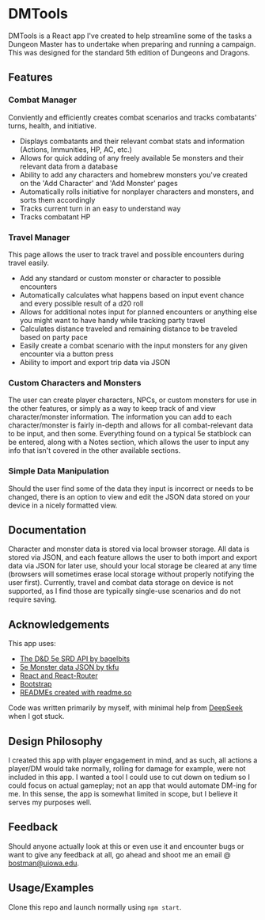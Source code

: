 
# DMTools

DMTools is a React app I've created to help streamline some of the tasks a Dungeon Master has to undertake when preparing and running a campaign. This was designed for the standard 5th edition of Dungeons and Dragons.


## Features
### Combat Manager
Conviently and efficiently creates combat scenarios and tracks combatants' turns, health, and initiative.
 - Displays combatants and their relevant combat stats and information (Actions, Immunities, HP, AC, etc.)
 - Allows for quick adding of any freely available 5e monsters and their relevant data from a database
- Ability to add any characters and homebrew monsters you've created on the 'Add Character' and 'Add Monster' pages
 - Automatically rolls initiative for nonplayer characters and monsters, and sorts them accordingly
 - Tracks current turn in an easy to understand way
 - Tracks combatant HP
### Travel Manager
This page allows the user to track travel and possible encounters during travel easily.
- Add any standard or custom monster or character to possible encounters
- Automatically calculates what happens based on input event chance and every possible result of a d20 roll
- Allows for additional notes input for planned encounters or anything else you might want to have handy while tracking party travel
- Calculates distance traveled and remaining distance to be traveled based on party pace
- Easily create a combat scenario with the input monsters for any given encounter via a button press
- Ability to import and export trip data via JSON
### Custom Characters and Monsters
The user can create player characters, NPCs, or custom monsters for use in the other features, or simply as a way to keep track of and view character/monster information. The information you can add to each character/monster is fairly in-depth and allows for all combat-relevant data to be input, and then some. Everything found on a typical 5e statblock can be entered, along with a Notes section, which allows the user to input any info that isn't covered in the other available sections.
### Simple Data Manipulation
Should the user find some of the data they input is incorrect or needs to be changed, there is an option to view and edit the JSON data stored on your device in a nicely formatted view.




## Documentation
Character and monster data is stored via local browser storage. All data is stored via JSON, and each feature allows the user to both import and export data via JSON for later use, should your local storage be cleared at any time (browsers will sometimes erase local storage without properly notifying the user first). Currently, travel and combat data storage on device is not supported, as I find those are typically single-use scenarios and do not require saving.


## Acknowledgements
This app uses:
 - [The D&D 5e SRD API by bagelbits](https://www.dnd5eapi.co/)
 - [5e Monster data JSON by tkfu](https://gist.github.com/tkfu/9819e4ac6d529e225e9fc58b358c3479)
 - [React and React-Router](https://react.dev/)
 - [Bootstrap](https://getbootstrap.com/)
 - [READMEs created with readme.so](https://readme.so/)

Code was written primarily by myself, with minimal help from [DeepSeek](https://chat.deepseek.com/) when I got stuck.



## Design Philosophy
I created this app with player engagement in mind, and as such, all actions a player/DM would take normally, rolling for damage for example, were not included in this app. I wanted a tool I could use to cut down on tedium so I could focus on actual gameplay; not an app that would automate DM-ing for me. In this sense, the app is somewhat limited in scope, but I believe it serves my purposes well.
## Feedback
Should anyone actually look at this or even use it and encounter bugs or want to give any feedback at all, go ahead and shoot me an email @ bostman@uiowa.edu.
## Usage/Examples
Clone this repo and launch normally using `npm start`.

